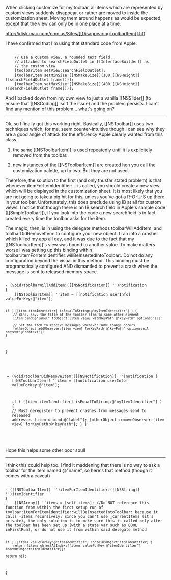 When clicking customize for my toolbar, all items which are represented by custom views suddenly disappear, or rather are moved to inside the customization sheet.  Moving them around happens as would be expected, except that the view can only be in one place at a time.  

http://idisk.mac.com/omnius/Sites/[[DisappearingToolbarItem]].tiff

I have confirmed that I'm using that standard code from Apple:

<code>
    // Use a custom view, a rounded text field,
    // attached to searchFieldOutlet in [[InterfaceBuilder]] as
    // the custom view 
    [toolbarItem setView:searchFieldOutlet];
    [toolbarItem setMinSize:[[NSMakeSize]](100,[[NSHeight]]([searchFieldOutlet frame]))];
    [toolbarItem setMaxSize:[[NSMakeSize]](400,[[NSHeight]]([searchFieldOutlet frame]))];
</code>

And I backed down from my own view to just a vanilla [[NSSlider]] (to ensure that [[NSCoding]] isn't the issue) and the problem persists.  I can't find any mention of this problem... what's going on?

----
Ok, so I finally got this working right.  Basically, [[NSToolbar]] uses two techniques which, for me, seem counter-intuitive though I can see why they are a good angle of attack for the efficiency Apple clearly wanted from this class.

1) the same [[NSToolbarItem]] is used repeatedly until it is explicitely removed from the toolbar.

2) new instances of the [[NSToolbarItem]] are created hen you call the customization palette, up to two.  But they are not used.

Therefore, the solution to the first (and only thusfar stated problem) is that whenever itemForItemIdentifier:... is called, you should create a new view which will be displayed in the customization sheet.  It is most likely that you are not going to take a big hit for this, unless you've got a R-O-U-S up there in your toolbar.  Unfortunately, this does preclude using IB at all for custom views.  I notice that though there is an IB search field in Apple's sample code ([[SimpleToolbar]]), if you look into the code a new searchfield is in fact created every time the toolbar asks for the item.  

The magic, then, is in using the delegate methods toolbarWillAddItem: and toolbarDidRemoveItem: to configure your new object.  I ran into a crasher which killed my app all day, and it was due to the fact that my [[NSToolbarItem]]'s view was bound to another value.  To make matters worse I was setting up this binding within toolbar:itemForItemIdentifier:willBeInsertedIntoToolbar:.    Do not do any configuration beyond the visual in this method.  This binding must be programatically configured AND dismantled to prevent a crash when the message is sent to released memory space.

<code>
- (void)toolbarWillAddItem:([[NSNotification]] '')notification
{
	[[NSToolbarItem]] ''item = [[notification userInfo] valueForKey:@"item"];
	
	if ( [[item itemIdentifier] isEqualToString:@"myItemIdentifier"] ) {
		// Bind, say, the title of the toolbar item to some other element
		[item bind:@"label" toObject:[item view] withKeyPath:@"keyPath" options:nil];
		
		// Set the item to receive messages whenever some change occurs
		[otherObject addObserver:[item view] forKeyPath:@"keyPath" options:nil context:@"context"];
	}
}

- (void)toolbarDidRemoveItem:([[NSNotification]] '')notification
{
	[[NSToolbarItem]] ''item = [[notification userInfo] valueForKey:@"item"];
	
	if ( [[item itemIdentifier] isEqualToString:@"myItemIdentifier"] ) {
		// Must deregister to prevent crashes from messages send to released addresses
		[item unbind:@"label"];
		[otherObject removeObserver:[item view] forKeyPath:@"keyPath"];
	}
}
</code>

Hope this helps some other poor soul!

----
I think this could help too.  I find it maddening that there is no way to ask a toolbar for the item named @"name", so here's that method (though it comes with a caveat)

<code>
- ([[NSToolbarItem]] '')itemForItemIdentifier:([[NSString]] '')itemIdentifier
{
	[[NSArray]] ''items = [self items]; //Do NOT reference this function from within the first setup run of toolbar:itemForItemIdentifier:willBeInsertedIntoToolbar: because it calls -items recursively; since you can't use _currentItems (it's private), the only solution is to make sure this is called only after the toolbar has been set up (with a state var such as BOOL inFirstRun), or do not use it from within said delegate method
	
	if ( [[items valueForKey:@"itemIdentifier"] containsObject:itemIdentifier] )
		return [items objectAtIndex:[[items valueForKey:@"itemIdentifier"] indexOfObject:itemIdentifier]];

	return nil;
}
</code>